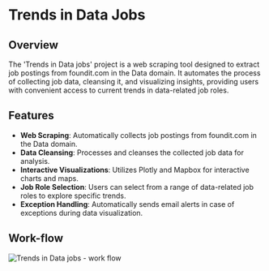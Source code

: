 # Trends in Data Jobs

## Overview

The 'Trends in Data jobs' project is a web scraping tool designed to extract job postings from foundit.com in the Data domain. It automates the process of collecting job data, cleansing it, and visualizing insights, providing users with convenient access to current trends in data-related job roles.

## Features

- **Web Scraping**: Automatically collects job postings from foundit.com in the Data domain.
- **Data Cleansing**: Processes and cleanses the collected job data for analysis.
- **Interactive Visualizations**: Utilizes Plotly and Mapbox for interactive charts and maps.
- **Job Role Selection**: Users can select from a range of data-related job roles to explore specific trends.
- **Exception Handling**: Automatically sends email alerts in case of exceptions during data visualization.

## Work-flow

![Trends in Data jobs - work flow](https://github.com/Srihariharasudhan-Balakannan/Trends-in-Data-jobs/assets/139725379/b3a65ab8-bed8-4009-bc71-452e054efc29)
